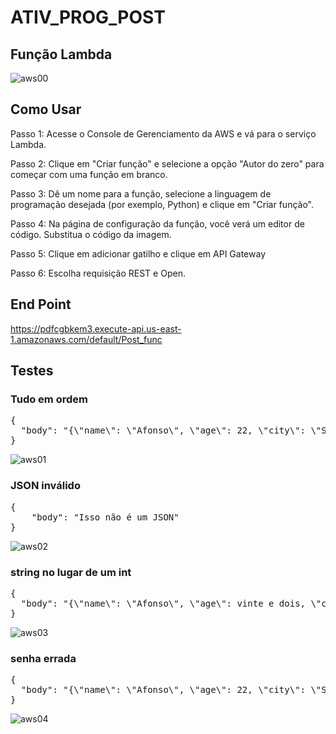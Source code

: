 # ATIV_PROG_POST

## Função Lambda
![aws00](https://github.com/Rafael-Moritz/ATIV_PROG_POST/assets/99282359/af5510ec-d23e-4004-b40c-6c975f24af0c)


## Como Usar
Passo 1: Acesse o Console de Gerenciamento da AWS e vá para o serviço Lambda.

Passo 2: Clique em "Criar função" e selecione a opção "Autor do zero" para começar com uma função em branco.

Passo 3: Dê um nome para a função, selecione a linguagem de programação desejada (por exemplo, Python) e clique em "Criar função".

Passo 4: Na página de configuração da função, você verá um editor de código. Substitua o código da imagem.

Passo 5: Clique em adicionar gatilho e clique em API Gateway

Passo 6: Escolha requisição REST e Open.

## End Point

https://pdfcgbkem3.execute-api.us-east-1.amazonaws.com/default/Post_func

## Testes
### Tudo em ordem

<pre>
{
  "body": "{\"name\": \"Afonso\", \"age\": 22, \"city\": \"SP\", \"password\": \"afonsinho\"}"
}
</pre>

![aws01](https://github.com/Rafael-Moritz/ATIV_PROG_POST/assets/99282359/2d4e930f-765b-4a57-8e00-b68643079a9f)

### JSON inválido
<pre>
{
    "body": "Isso não é um JSON"
}
</pre>

![aws02](https://github.com/Rafael-Moritz/ATIV_PROG_POST/assets/99282359/60ab7395-5b73-4ff6-8cf4-912db797272c)

### string no lugar de um int
<pre>
{
  "body": "{\"name\": \"Afonso\", \"age\": vinte e dois, \"city\": \"SP\", \"password\": \"afonsinho\"}"
}
</pre>

![aws03](https://github.com/Rafael-Moritz/ATIV_PROG_POST/assets/99282359/214450fe-4b11-4be4-aefb-ec5121117d9d)

### senha errada
<pre>
{
  "body": "{\"name\": \"Afonso\", \"age\": 22, \"city\": \"SP\", \"password\": \"renato\"}"
}
</pre>

![aws04](https://github.com/Rafael-Moritz/ATIV_PROG_POST/assets/99282359/cd1ba4d3-c922-41cd-ace7-7885af4b0dfd)
